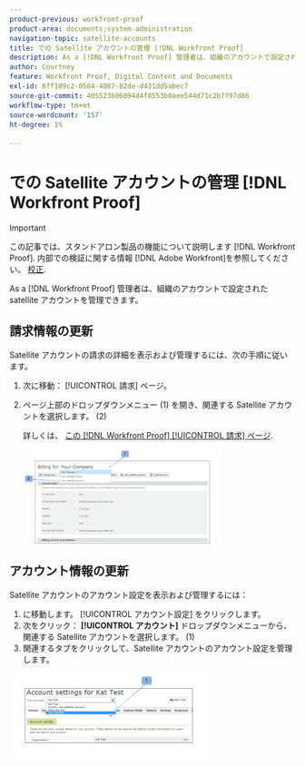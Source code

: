 ```yaml
---
product-previous: workfront-proof
product-area: documents;system-administration
navigation-topic: satellite-accounts
title: での Satellite アカウントの管理 [!DNL Workfront Proof]
description: As a [!DNL Workfront Proof] 管理者は、組織のアカウントで設定された satellite アカウントを管理できます。
author: Courtney
feature: Workfront Proof, Digital Content and Documents
exl-id: 6ff109c2-0584-4087-82de-d431dd5abec7
source-git-commit: 405523606094d4f8553b0aee544d71c2b7f97d86
workflow-type: tm+mt
source-wordcount: '157'
ht-degree: 1%

---
```


# での Satellite アカウントの管理 [!DNL Workfront Proof]

>[!IMPORTANT]
>
>この記事では、スタンドアロン製品の機能について説明します [!DNL Workfront Proof]. 内部での検証に関する情報 [!DNL Adobe Workfront]を参照してください。 [校正](../../../review-and-approve-work/proofing/proofing.md).

As a [!DNL Workfront Proof] 管理者は、組織のアカウントで設定された satellite アカウントを管理できます。

## 請求情報の更新

Satellite アカウントの請求の詳細を表示および管理するには、次の手順に従います。

1. 次に移動： [!UICONTROL 請求] ページ。
1. ページ上部のドロップダウンメニュー (1) を開き、関連する Satellite アカウントを選択します。 (2)

   詳しくは、 [この [!DNL Workfront Proof] [!UICONTROL 請求] ページ](../../../workfront-proof/wp-billingsettings/manage-your-billing/wp-billing-page.md).

   ![Satellite_Account_Billing_Page__1_.png](assets/satellite-account-billing-page--1--350x167.png)

## アカウント情報の更新

Satellite アカウントのアカウント設定を表示および管理するには：

1. に移動します。 [!UICONTROL アカウント設定] をクリックします。
1. 次をクリック： **[!UICONTROL アカウント]** ドロップダウンメニューから、関連する Satellite アカウントを選択します。 (1)
1. 関連するタブをクリックして、Satellite アカウントのアカウント設定を管理します。

![SA_Account_Settings.png](assets/sa-account-settings-350x151.png)
